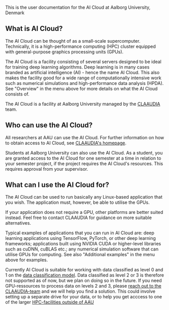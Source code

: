 This is the user documentation for the AI Cloud at Aalborg University, Denmark

## What is AI Cloud?

The AI Cloud can be thought of as a small-scale
supercomputer. Technically, it is a high-performance computing (HPC)
cluster equipped with general-purpose graphics processing units
(GPUs).

The AI Cloud is a facility consisting of several servers designed to
be ideal for training deep learning algorithms. Deep learning is in
many cases branded as artificial intelligence (AI) - hence the name AI
Cloud.
This also makes the facility good for a wide range of computationally
intensive work such as numerical simulations and high-performance data
analysis (HPDA).
See "Overview" in the menu above for more details on what the AI Cloud
consists of.

The AI Cloud is a facility at Aalborg University managed by the
[CLAAUDIA](https://www.claaudia.aau.dk/) team.

## Who can use the AI Cloud?

All researchers at AAU can use the AI Cloud. For further information
on how to obtain access to AI Cloud, see [CLAAUDIA's
homepage](https://www.claaudia.aau.dk/platforms-tools/compute/gpu-cloud-ai/).

Students at Aalborg University can also use the AI Cloud. As a
student, you are granted access to the AI Cloud for one semester at a
time in relation to your semester project, if the project requires the
AI Cloud's resources. This requires approval from your supervisor.

## What can I use the AI Cloud for?

The AI Cloud can be used to run basically any Linux-based application
that you wish. The application must, however, be able to utilise the
GPUs.

If your application does not require a GPU, other platforms are better
suited instead. Feel free to contact CLAAUDIA for guidance on more
suitable alternatives.

Typical examples of applications that you can run in AI Cloud are:
deep learning applications using TensorFlow, PyTorch, or other deep
learning frameworks; applications built using NVIDIA CUDA or
higher-level libraries such as cuDNN, cuBLAS etc.; any numerical
simulation software that can utilise GPUs for computing.
See also "Additional examples" in the menu above for examples.

Currently AI Cloud is suitable for working with data classified as level 0
and 1 on the [data classification model](https://www.security.aau.dk/dataclassification/).
Data classified as level 2 or 3 is therefore not supported as of now,
but we plan on doing so in the future. 
If you need GPU-ressources to process data on levels 2 and 3, please 
[reach out to the CLAAUDIA-team](support@its.aau.dk) and we will help you find 
a solution. This could involve setting up a separate drive for your data, 
or to help you get acccess to one of the larger [HPC-facilities outside of AAU](https://www.deic.dk/en/supercomputing/national-hpc-facilities)
